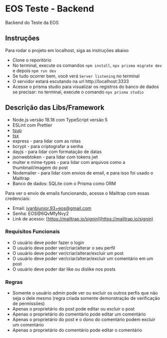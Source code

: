 # EOS Teste - Backend

Backend do Teste da EOS

## Instruções

Para rodar o projeto em localhost, siga as instruções abaixo

- Clone o reporitório
- No terminal, execute os comandos ``npm install``, ``npx prisma migrate dev`` e depois ``npm run dev``
- Se tudo ocorrer bem, você verá ``Server listening`` no terminal
- O servidor estará escutando na url http://localhost:3333
- Acesse o prisma studio para visualizar os registros do banco de dados se precisar: no terminal, execute o comando ``npx prisma studio``

## Descrição das Libs/Framework
- Node.js versão 18.18 com TypeScript versão 5
- ESLint com Prettier
- [tsup](https://github.com/egoist/tsup)
- [tsx](https://github.com/esbuild-kit/tsx)
- express - para lidar com as rotas
- bcrypt - para criptografar a senha
- dayjs - para lidar com formatação de datas
- jsonwebtoken - para lidar com tokens jwt
- multer e mime-types - para lidar com arquivos como a thumbnail/imagem do post
- Nodemailer - para lidar com envios de email, e para isso foi usado o Mailtrap
- Banco de dados: SQLite com o Prisma como ORM

Para ver o envio de emails funcionando, acesse o Mailtrap com essas credenciais:

- Email: ivanbjunior.93+eos@gmail.com
- Senha: EOS@6QvMfyNvy2
- Link de acesso: [https://mailtrap.io/signin](https://mailtrap.io/signin)

### Requisitos Funcionais
- O usuário deve poder fazer o login
- O usuário deve poder ver/criar/alterar o seu perfil
- O usuário deve poder ver/criar/alterar/excluir um post
- O usuário deve poder ver/criar/alterar/excluir um comentário em um post
- O usuário deve poder dar like ou dislike nos posts

### Regras
- Somente o usuário admin pode ver ou excluir os outros perfis que não seja o dele mesmo (regra criada somente demonstração de verificação de permissões)
- Apenas o proprietário do post pode editar ou excluir o post
- Apenas o proprietário do comentário pode editar um comentário
- Apenas o proprietário do post e o dono do comentário podem excluir um comentário
- Apenas o proprietário do comentário pode editar o comentário